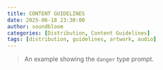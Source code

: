 ```yaml
---
title: CONTENT GUIDELINES
date: 2025-06-18 23:30:00
author: soundbloom
categories: [Distribution, Content Guidelines]
tags: [distribution, guidelines, artwork, audio]
---
```

<blockquote class="prompt-danger">
  <p>An example showing the <code>danger</code> type prompt.</p>
</blockquote>
